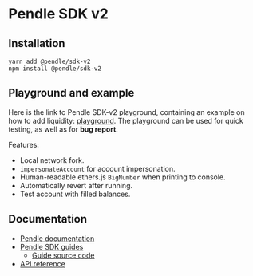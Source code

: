 # Pendle SDK v2

## Installation

```console
yarn add @pendle/sdk-v2
npm install @pendle/sdk-v2
```

## Playground and example

Here is the link to Pendle SDK-v2 playground, containing an example on how to add liquidity: [playground]. The playground can be used for quick testing, as well as for **bug report**.

Features:

- Local network fork.
- `impersonateAccount` for account impersonation.
- Human-readable ethers.js `BigNumber` when printing to console.
- Automatically revert after running.
- Test account with filled balances.

## Documentation

- [Pendle documentation](https://docs.pendle.finance/home)
- [Pendle SDK guides](https://pendle.notion.site/Pendle-SDK-v2-0763533cb4b5427c847f0c015baf3fd2)
  - [Guide source code](https://github.com/pendle-finance/pendle-sdk-core-v2-docs/)
- [API reference](https://pendle-finance.github.io/pendle-sdk-core-v2-public/index.html)

[playground]: https://stackblitz.com/edit/stackblitz-starters-qslfae?file=README.md
